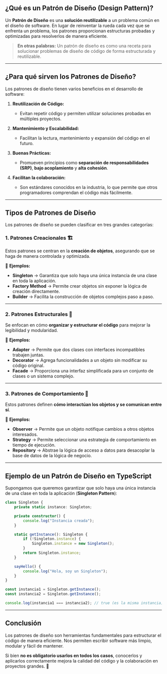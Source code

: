 ## **¿Qué es un Patrón de Diseño (Design Pattern)?**  

Un **Patrón de Diseño** es una **solución reutilizable** a un problema común en el diseño de software. En lugar de reinventar la rueda cada vez que se enfrenta un problema, los patrones proporcionan estructuras probadas y optimizadas para resolverlos de manera eficiente.  

> **En otras palabras:** Un patrón de diseño es como una receta para solucionar problemas de diseño de código de forma estructurada y reutilizable.

---

## **¿Para qué sirven los Patrones de Diseño?**  

Los patrones de diseño tienen varios beneficios en el desarrollo de software:  

1. **Reutilización de Código:**  
   - Evitan repetir código y permiten utilizar soluciones probadas en múltiples proyectos.  

2. **Mantenimiento y Escalabilidad:**  
   - Facilitan la lectura, mantenimiento y expansión del código en el futuro.  

3. **Buenas Prácticas:**  
   - Promueven principios como **separación de responsabilidades (SRP)**, **bajo acoplamiento** y **alta cohesión**.  

4. **Facilitan la colaboración:**  
   - Son estándares conocidos en la industria, lo que permite que otros programadores comprendan el código más fácilmente.  

---

## **Tipos de Patrones de Diseño**  

Los patrones de diseño se pueden clasificar en tres grandes categorías:

### **1. Patrones Creacionales** 🏗️  
Estos patrones se centran en la **creación de objetos**, asegurando que se haga de manera controlada y optimizada.  

🔹 **Ejemplos:**  
- **Singleton** → Garantiza que solo haya una única instancia de una clase en toda la aplicación.  
- **Factory Method** → Permite crear objetos sin exponer la lógica de creación directamente.  
- **Builder** → Facilita la construcción de objetos complejos paso a paso.  

---

### **2. Patrones Estructurales** 🏢  
Se enfocan en cómo **organizar y estructurar el código** para mejorar la legibilidad y modularidad.  

🔹 **Ejemplos:**  
- **Adapter** → Permite que dos clases con interfaces incompatibles trabajen juntas.  
- **Decorator** → Agrega funcionalidades a un objeto sin modificar su código original.  
- **Facade** → Proporciona una interfaz simplificada para un conjunto de clases o un sistema complejo.  

---

### **3. Patrones de Comportamiento** 🔄  
Estos patrones definen **cómo interactúan los objetos y se comunican entre sí**.  

🔹 **Ejemplos:**  
- **Observer** → Permite que un objeto notifique cambios a otros objetos interesados.  
- **Strategy** → Permite seleccionar una estrategia de comportamiento en tiempo de ejecución.  
- **Repository** → Abstrae la lógica de acceso a datos para desacoplar la base de datos de la lógica de negocio.  

---

## **Ejemplo de un Patrón de Diseño en TypeScript**  

Supongamos que queremos garantizar que solo haya una única instancia de una clase en toda la aplicación (**Singleton Pattern**):  

```typescript
class Singleton {
    private static instance: Singleton;

    private constructor() {
        console.log("Instancia creada");
    }

    static getInstance(): Singleton {
        if (!Singleton.instance) {
            Singleton.instance = new Singleton();
        }
        return Singleton.instance;
    }

    sayHello() {
        console.log("Hola, soy un Singleton");
    }
}

const instancia1 = Singleton.getInstance();
const instancia2 = Singleton.getInstance();

console.log(instancia1 === instancia2); // true (es la misma instancia)
```

---

## **Conclusión**  
Los patrones de diseño son herramientas fundamentales para estructurar el código de manera eficiente. Nos permiten escribir software más limpio, modular y fácil de mantener.  

Si bien **no es obligatorio usarlos en todos los casos**, conocerlos y aplicarlos correctamente mejora la calidad del código y la colaboración en proyectos grandes. 🚀